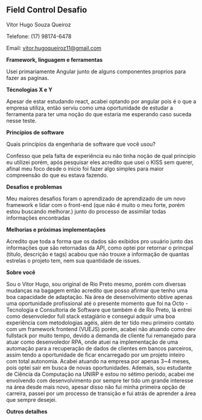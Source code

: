 ## Field Control Desafio

Vitor Hugo Souza Queiroz

Telefone: (17) 98174-6478

Email: vitor.hugoqueiroz11@gmail.com

**Framework, linguagem e ferramentas**

Usei primariamente Angular junto de alguns componentes proprios para fazer as paginas.

**Técnologias X e Y**

Apesar de estar estudando react, acabei optando por angular pois é o que a empresa utiliza, então serviu como uma oportunidade de estudar a ferramenta para ter uma noção do que estaria me esperando caso suceda nesse teste.

**Princípios de software**

Quais princípios da engenharia de software que você usou?

Confesso que pela falta de experiência eu não tinha noção de qual principio eu utilizei porém, após pesquisar eles acredito que usei o KISS sem querer, afinal meu foco desde o inicio foi fazer algo simples para maior compreensão do que eu estava fazendo.

**Desafios e problemas**

Meu maiores desafios foram o aprendizado de aprendizado de um novo framework e lidar com o front-end (que não é muito o meu forte, porém estou buscando melhorar.) junto do processo de assimilar todas informações encontradas

**Melhorias e próximas implementações**


Acredito que toda a forma que os dados são exibidos pro usuário junto das informações que são retornadas da API, como optei por retornar o princpal (titulo, descrição e tags) acabou que não trouxe a informação de quantas estrelas o projeto tem, nem sua quantidade de issues.

**Sobre você**



Sou o Vitor Hugo, sou original de Rio Preto mesmo, porém com diversas mudanças na bagagem então acredito que posso afirmar que tenho uma boa capacidade de adaptação. Na área de desenvolvimento obtive apenas uma oportunidade profissional até o presente momento que foi na Octo - Tecnologia e Consultoria de Software que também é de Rio Preto, lá entrei como desenvoledor full stack estagiário e consegui adquir uma boa experiência com metodologias agéis, além de ter tido meu primeiro contato com um framework frontend (VUEJS) porém, acabei não atuando como dev fullstack por muito tempo, devido a demanda de cliente fui remanejado para atuar como desenvoledor RPA, onde atuei na implementação de uma automação para a recuperação de dados de clientes em bancos parceiros, assim tendo a oportunidade de ficar encarregado por um projeto inteiro com total autonomia. Acabei atuando na empresa por apenas 3~4 meses, pois optei sair em busca de novas oportunidades. Ademais, sou estudante de Ciência da Computação na UNIRP e estou no sétimo periodo, acabei me envolvendo com desenvolvimento por sempre ter tido um grande interesse na área desde mais novo, apesar disso não fui minha primeira opção de carreira, passei por um processo de transição e fui atrás de aprender a área que sempre desejei.

**Outros detalhes**





